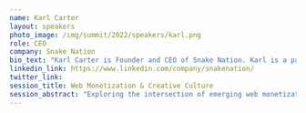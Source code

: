 ```yaml
---
name: Karl Carter
layout: speakers
photo_image: /img/summit/2022/speakers/karl.png
role: CEO
company: Snake Nation
bio_text: "Karl Carter is Founder and CEO of Snake Nation. Karl is a passionate entrepreneur, with 20 + years expertise in social change, entertainment, innovation, creative, marketing/media platforms and strategic growth. He leads a team of dedicated creators, technologists, producers, strategists, influencers and project managers in 7 countries that are galvanized by Snake Nation’s mission to impact the lives of millions of diverse creators and coders globally."
linkedin_link: https://www.linkedin.com/company/snakenation/
twitter_link:
session_title: Web Monetization & Creative Culture
session_abstract: "Exploring the intersection of emerging web monetization technologies and how these technologies impact creator's lives and their creative freedom. How do these new technologies unlock new business models that enable more creative and economic freedom. Will these technologies live up to the hype? From the Crypto winter, to the Interledger Protocol, the terrain is constantly changing. Hear from some of the leading minds in creativity, innovation and the next wave of digital monetization. With the intersection of culture, creativity and community. New business models are being unleashed thanks to the creation of NFT's, DAO's and community driven technologies. What does the future hold for creators? Meet some of the faces leading this charge here in Africa and the diaspora and hear their perspectives."
---
```


